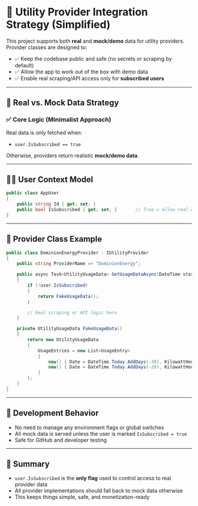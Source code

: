 # 🧩 Utility Provider Integration Strategy (Simplified)

This project supports both **real** and **mock/demo** data for utility providers. Provider classes are designed to:

- ✅ Keep the codebase public and safe (no secrets or scraping by default)
- ✅ Allow the app to work out of the box with demo data
- ✅ Enable real scraping/API access only for **subscribed users**

---

## 🔐 Real vs. Mock Data Strategy

### ✅ Core Logic (Minimalist Approach)

Real data is only fetched when:

- `user.IsSubscribed == true`

Otherwise, providers return realistic **mock/demo data**.

---

## 🧑‍💻 User Context Model

```csharp
public class AppUser
{
    public string Id { get; set; }
    public bool IsSubscribed { get; set; }       // True = allow real data access
}
```

---

## 🔧 Provider Class Example

```csharp
public class DominionEnergyProvider : IUtilityProvider
{
    public string ProviderName => "DominionEnergy";

    public async Task<UtilityUsageData> GetUsageDataAsync(DateTime start, DateTime end, AppUser user)
    {
        if (!user.IsSubscribed)
        {
            return FakeUsageData();
        }

        // Real scraping or API logic here
    }

    private UtilityUsageData FakeUsageData()
    {
        return new UtilityUsageData
        {
            UsageEntries = new List<UsageEntry>
            {
                new() { Date = DateTime.Today.AddDays(-30), KilowattHours = 100, Cost = 12.50m },
                new() { Date = DateTime.Today.AddDays(-29), KilowattHours = 105, Cost = 13.10m },
            }
        };
    }
}
```

---

## 🧪 Development Behavior

- No need to manage any environment flags or global switches
- All mock data is served unless the user is marked `IsSubscribed = true`
- Safe for GitHub and developer testing

---

## 🎯 Summary

- `user.IsSubscribed` is the **only flag** used to control access to real provider data
- All provider implementations should fall back to mock data otherwise
- This keeps things simple, safe, and monetization-ready
